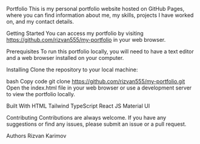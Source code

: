 Portfolio
This is my personal portfolio website hosted on GitHub Pages, where you can find information about me, my skills, projects I have worked on, and my contact details.

Getting Started
You can access my portfolio by visiting https://github.com/rizvan555/my-portfolio in your web browser.

Prerequisites
To run this portfolio locally, you will need to have a text editor and a web browser installed on your computer.

Installing
Clone the repository to your local machine:

bash
Copy code
git clone https://github.com/rizvan555/my-portfolio.git
Open the index.html file in your web browser or use a development server to view the portfolio locally.

Built With
HTML
Tailwind
TypeScript
React JS
Material UI

Contributing
Contributions are always welcome. If you have any suggestions or find any issues, please submit an issue or a pull request.

Authors
Rizvan Karimov

